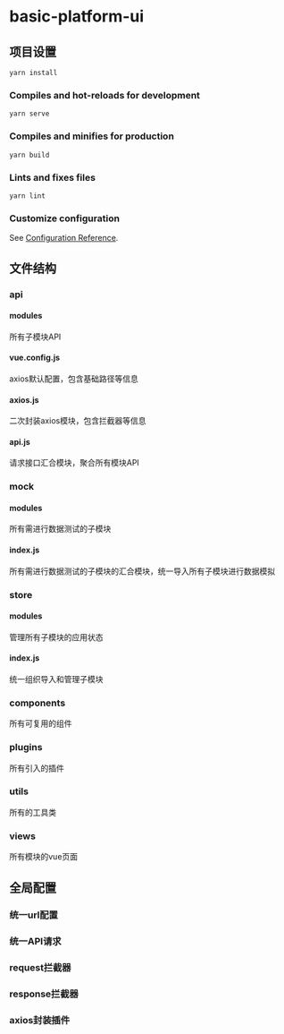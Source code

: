 # basic-platform-ui

## 项目设置
```
yarn install
```

### Compiles and hot-reloads for development
```
yarn serve
```

### Compiles and minifies for production
```
yarn build
```

### Lints and fixes files
```
yarn lint
```

### Customize configuration
See [Configuration Reference](https://cli.vuejs.org/config/).

## 文件结构

### api

#### modules 

所有子模块API

#### vue.config.js

axios默认配置，包含基础路径等信息

#### axios.js

二次封装axios模块，包含拦截器等信息

#### api.js

请求接口汇合模块，聚合所有模块API

### mock

#### modules

所有需进行数据测试的子模块

#### index.js

所有需进行数据测试的子模块的汇合模块，统一导入所有子模块进行数据模拟

### store

#### modules

管理所有子模块的应用状态

#### index.js

统一组织导入和管理子模块

### components

所有可复用的组件

### plugins

所有引入的插件

### utils

所有的工具类

### views

所有模块的vue页面

## 全局配置

### 统一url配置

### 统一API请求

### request拦截器

### response拦截器

### axios封装插件
